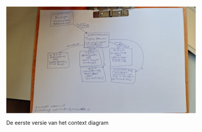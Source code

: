 ![Context-diagram 1e versie](context-diagram-1e-versie.jpg)

De eerste versie van het context diagram